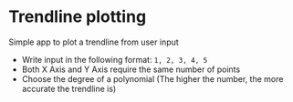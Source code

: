 # Trendline plotting
Simple app to plot a trendline from user input
- Write input in the following format: ```1, 2, 3, 4, 5```
- Both X Axis and Y Axis require the same number of points
- Choose the degree of a polynomial (The higher the number, the more accurate the trendline is)
